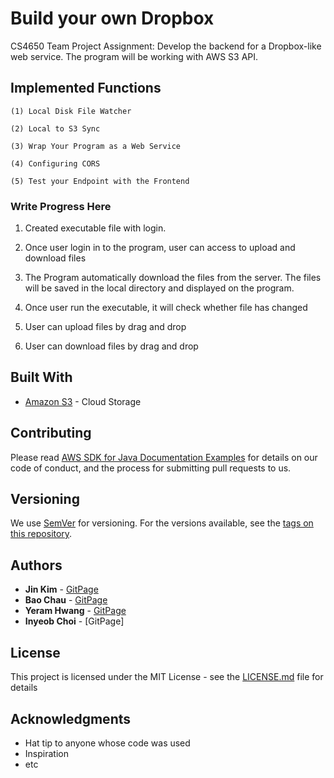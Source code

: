 # Build your own Dropbox

CS4650 Team Project Assignment: Develop the backend for a Dropbox-like web service. The program will be working with AWS S3 API. 

## Implemented Functions
```
(1) Local Disk File Watcher
```
```
(2) Local to S3 Sync
```
```
(3) Wrap Your Program as a Web Service
```
```
(4) Configuring CORS
```
```
(5) Test your Endpoint with the Frontend
```
### Write Progress Here

1. Created executable file with login.

2. Once user login in to the program, user can access to upload and download files

3. The Program automatically download the files from the server. The files will be saved in the local directory and displayed on the program.

4. Once user run the executable, it will check whether file has changed

5. User can upload files by drag and drop

6. User can download files by drag and drop

## Built With

* [Amazon S3](http://www.aws.amazon.com/s3/) - Cloud Storage

## Contributing

Please read [AWS SDK for Java Documentation Examples](https://github.com/awsdocs/aws-doc-sdk-examples/tree/master/java) for details on our code of conduct, and the process for submitting pull requests to us.

## Versioning

We use [SemVer](http://semver.org/) for versioning. For the versions available, see the [tags on this repository](https://github.com/your/project/tags). 

## Authors

* **Jin Kim** - [GitPage](https://github.com/texas000)
* **Bao Chau** - [GitPage](https://github.com)
* **Yeram Hwang** - [GitPage](https://github.com/yeramy)
* **Inyeob Choi** - [GitPage]

## License

This project is licensed under the MIT License - see the [LICENSE.md](LICENSE.md) file for details

## Acknowledgments

* Hat tip to anyone whose code was used
* Inspiration
* etc

